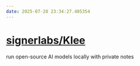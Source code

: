 ```yaml
---
date: 2025-07-28 23:34:27.405354
---
```


# [signerlabs/Klee](https://github.com/signerlabs/Klee)

run open-source AI models locally with private notes